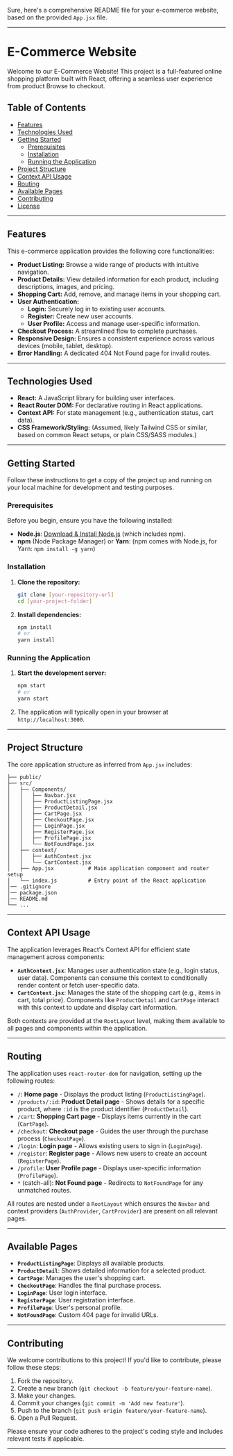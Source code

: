 Sure, here's a comprehensive README file for your e-commerce website, based on the provided `App.jsx` file.

-----

# E-Commerce Website

Welcome to our E-Commerce Website\! This project is a full-featured online shopping platform built with React, offering a seamless user experience from product Browse to checkout.

## Table of Contents

  * [Features](https://www.google.com/search?q=%23features)
  * [Technologies Used](https://www.google.com/search?q=%23technologies-used)
  * [Getting Started](https://www.google.com/search?q=%23getting-started)
      * [Prerequisites](https://www.google.com/search?q=%23prerequisites)
      * [Installation](https://www.google.com/search?q=%23installation)
      * [Running the Application](https://www.google.com/search?q=%23running-the-application)
  * [Project Structure](https://www.google.com/search?q=%23project-structure)
  * [Context API Usage](https://www.google.com/search?q=%23context-api-usage)
  * [Routing](https://www.google.com/search?q=%23routing)
  * [Available Pages](https://www.google.com/search?q=%23available-pages)
  * [Contributing](https://www.google.com/search?q=%23contributing)
  * [License](https://www.google.com/search?q=%23license)

-----

## Features

This e-commerce application provides the following core functionalities:

  * **Product Listing:** Browse a wide range of products with intuitive navigation.
  * **Product Details:** View detailed information for each product, including descriptions, images, and pricing.
  * **Shopping Cart:** Add, remove, and manage items in your shopping cart.
  * **User Authentication:**
      * **Login:** Securely log in to existing user accounts.
      * **Register:** Create new user accounts.
      * **User Profile:** Access and manage user-specific information.
  * **Checkout Process:** A streamlined flow to complete purchases.
  * **Responsive Design:** Ensures a consistent experience across various devices (mobile, tablet, desktop).
  * **Error Handling:** A dedicated 404 Not Found page for invalid routes.

-----

## Technologies Used

  * **React:** A JavaScript library for building user interfaces.
  * **React Router DOM:** For declarative routing in React applications.
  * **Context API:** For state management (e.g., authentication status, cart data).
  * **CSS Framework/Styling:** (Assumed, likely Tailwind CSS or similar, based on common React setups, or plain CSS/SASS modules.)

-----

## Getting Started

Follow these instructions to get a copy of the project up and running on your local machine for development and testing purposes.

### Prerequisites

Before you begin, ensure you have the following installed:

  * **Node.js**: [Download & Install Node.js](https://nodejs.org/en/download/) (which includes npm).
  * **npm** (Node Package Manager) or **Yarn**: (npm comes with Node.js, for Yarn: `npm install -g yarn`)

### Installation

1.  **Clone the repository:**

    ```bash
    git clone [your-repository-url]
    cd [your-project-folder]
    ```

2.  **Install dependencies:**

    ```bash
    npm install
    # or
    yarn install
    ```

### Running the Application

1.  **Start the development server:**

    ```bash
    npm start
    # or
    yarn start
    ```

2.  The application will typically open in your browser at `http://localhost:3000`.

-----

## Project Structure

The core application structure as inferred from `App.jsx` includes:

```
├── public/
├── src/
│   ├── Components/
│   │   ├── Navbar.jsx
│   │   ├── ProductListingPage.jsx
│   │   ├── ProductDetail.jsx
│   │   ├── CartPage.jsx
│   │   ├── CheckoutPage.jsx
│   │   ├── LoginPage.jsx
│   │   ├── RegisterPage.jsx
│   │   ├── ProfilePage.jsx
│   │   └── NotFoundPage.jsx
│   ├── context/
│   │   ├── AuthContext.jsx
│   │   └── CartContext.jsx
│   ├── App.jsx           # Main application component and router setup
│   └── index.js          # Entry point of the React application
│── .gitignore
│── package.json
│── README.md
└── ...
```

-----

## Context API Usage

The application leverages React's Context API for efficient state management across components:

  * **`AuthContext.jsx`**: Manages user authentication state (e.g., login status, user data). Components can consume this context to conditionally render content or fetch user-specific data.
  * **`CartContext.jsx`**: Manages the state of the shopping cart (e.g., items in cart, total price). Components like `ProductDetail` and `CartPage` interact with this context to update and display cart information.

Both contexts are provided at the `RootLayout` level, making them available to all pages and components within the application.

-----

## Routing

The application uses `react-router-dom` for navigation, setting up the following routes:

  * `/`: **Home page** - Displays the product listing (`ProductListingPage`).
  * `/products/:id`: **Product Detail page** - Shows details for a specific product, where `:id` is the product identifier (`ProductDetail`).
  * `/cart`: **Shopping Cart page** - Displays items currently in the cart (`CartPage`).
  * `/checkout`: **Checkout page** - Guides the user through the purchase process (`CheckoutPage`).
  * `/login`: **Login page** - Allows existing users to sign in (`LoginPage`).
  * `/register`: **Register page** - Allows new users to create an account (`RegisterPage`).
  * `/profile`: **User Profile page** - Displays user-specific information (`ProfilePage`).
  * `*` (catch-all): **Not Found page** - Redirects to `NotFoundPage` for any unmatched routes.

All routes are nested under a `RootLayout` which ensures the `Navbar` and context providers (`AuthProvider`, `CartProvider`) are present on all relevant pages.

-----

## Available Pages

  * **`ProductListingPage`**: Displays all available products.
  * **`ProductDetail`**: Shows detailed information for a selected product.
  * **`CartPage`**: Manages the user's shopping cart.
  * **`CheckoutPage`**: Handles the final purchase process.
  * **`LoginPage`**: User login interface.
  * **`RegisterPage`**: User registration interface.
  * **`ProfilePage`**: User's personal profile.
  * **`NotFoundPage`**: Custom 404 page for invalid URLs.

-----

## Contributing

We welcome contributions to this project\! If you'd like to contribute, please follow these steps:

1.  Fork the repository.
2.  Create a new branch (`git checkout -b feature/your-feature-name`).
3.  Make your changes.
4.  Commit your changes (`git commit -m 'Add new feature'`).
5.  Push to the branch (`git push origin feature/your-feature-name`).
6.  Open a Pull Request.

Please ensure your code adheres to the project's coding style and includes relevant tests if applicable.

-----


